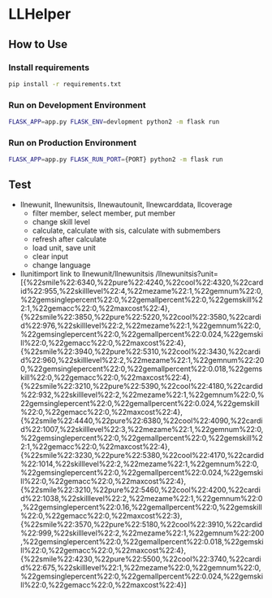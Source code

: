 LLHelper
========

## How to Use

### Install requirements
```sh
pip install -r requirements.txt
```

### Run on Development Environment
```sh
FLASK_APP=app.py FLASK_ENV=devlopment python2 -m flask run
```

### Run on Production Environment
```sh
FLASK_APP=app.py FLASK_RUN_PORT={PORT} python2 -m flask run
```

## Test
* llnewunit, llnewunitsis, llnewautounit, llnewcarddata, llcoverage
  * filter member, select member, put member
  * change skill level
  * calculate, calculate with sis, calculate with submembers
  * refresh after calculate
  * load unit, save unit
  * clear input
  * change language
* llunitimport link to llnewunit/llnewunitsis
/llnewunitsis?unit=[{%22smile%22:6340,%22pure%22:4240,%22cool%22:4320,%22cardid%22:955,%22skilllevel%22:4,%22mezame%22:1,%22gemnum%22:0,%22gemsinglepercent%22:0,%22gemallpercent%22:0,%22gemskill%22:1,%22gemacc%22:0,%22maxcost%22:4},{%22smile%22:3850,%22pure%22:5220,%22cool%22:3580,%22cardid%22:976,%22skilllevel%22:2,%22mezame%22:1,%22gemnum%22:0,%22gemsinglepercent%22:0,%22gemallpercent%22:0.024,%22gemskill%22:0,%22gemacc%22:0,%22maxcost%22:4},{%22smile%22:3940,%22pure%22:5310,%22cool%22:3430,%22cardid%22:960,%22skilllevel%22:2,%22mezame%22:1,%22gemnum%22:200,%22gemsinglepercent%22:0,%22gemallpercent%22:0.018,%22gemskill%22:0,%22gemacc%22:0,%22maxcost%22:4},{%22smile%22:3210,%22pure%22:5390,%22cool%22:4180,%22cardid%22:932,%22skilllevel%22:2,%22mezame%22:1,%22gemnum%22:0,%22gemsinglepercent%22:0,%22gemallpercent%22:0.024,%22gemskill%22:0,%22gemacc%22:0,%22maxcost%22:4},{%22smile%22:4440,%22pure%22:6380,%22cool%22:4090,%22cardid%22:1007,%22skilllevel%22:3,%22mezame%22:1,%22gemnum%22:0,%22gemsinglepercent%22:0,%22gemallpercent%22:0,%22gemskill%22:1,%22gemacc%22:0,%22maxcost%22:4},{%22smile%22:3230,%22pure%22:5380,%22cool%22:4170,%22cardid%22:1014,%22skilllevel%22:2,%22mezame%22:1,%22gemnum%22:0,%22gemsinglepercent%22:0,%22gemallpercent%22:0.024,%22gemskill%22:0,%22gemacc%22:0,%22maxcost%22:4},{%22smile%22:3210,%22pure%22:5460,%22cool%22:4200,%22cardid%22:1038,%22skilllevel%22:2,%22mezame%22:1,%22gemnum%22:0,%22gemsinglepercent%22:0.16,%22gemallpercent%22:0,%22gemskill%22:0,%22gemacc%22:0,%22maxcost%22:3},{%22smile%22:3570,%22pure%22:5180,%22cool%22:3910,%22cardid%22:999,%22skilllevel%22:2,%22mezame%22:1,%22gemnum%22:200,%22gemsinglepercent%22:0,%22gemallpercent%22:0.018,%22gemskill%22:0,%22gemacc%22:0,%22maxcost%22:4},{%22smile%22:4230,%22pure%22:5500,%22cool%22:3740,%22cardid%22:675,%22skilllevel%22:1,%22mezame%22:0,%22gemnum%22:0,%22gemsinglepercent%22:0,%22gemallpercent%22:0.024,%22gemskill%22:0,%22gemacc%22:0,%22maxcost%22:4}]

